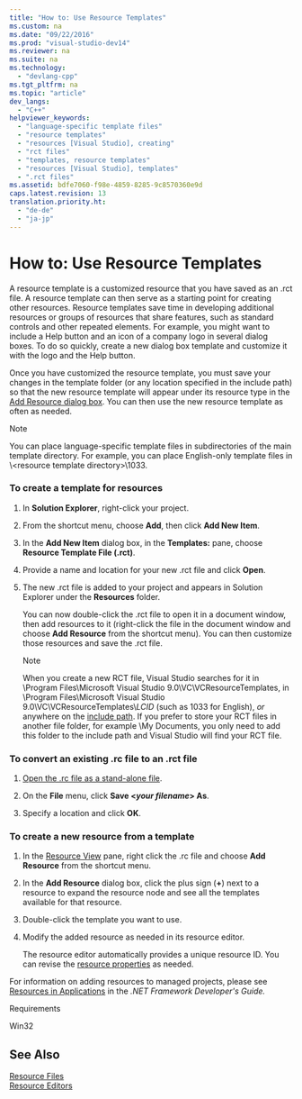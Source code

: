 ```yaml
---
title: "How to: Use Resource Templates"
ms.custom: na
ms.date: "09/22/2016"
ms.prod: "visual-studio-dev14"
ms.reviewer: na
ms.suite: na
ms.technology: 
  - "devlang-cpp"
ms.tgt_pltfrm: na
ms.topic: "article"
dev_langs: 
  - "C++"
helpviewer_keywords: 
  - "language-specific template files"
  - "resource templates"
  - "resources [Visual Studio], creating"
  - "rct files"
  - "templates, resource templates"
  - "resources [Visual Studio], templates"
  - ".rct files"
ms.assetid: bdfe7060-f98e-4859-8285-9c8570360e9d
caps.latest.revision: 13
translation.priority.ht: 
  - "de-de"
  - "ja-jp"
---
```

# How to: Use Resource Templates
A resource template is a customized resource that you have saved as an .rct file. A resource template can then serve as a starting point for creating other resources. Resource templates save time in developing additional resources or groups of resources that share features, such as standard controls and other repeated elements. For example, you might want to include a Help button and an icon of a company logo in several dialog boxes. To do so quickly, create a new dialog box template and customize it with the logo and the Help button.  
  
 Once you have customized the resource template, you must save your changes in the template folder (or any location specified in the include path) so that the new resource template will appear under its resource type in the [Add Resource dialog box](../vs140/add-resource-dialog-box.md). You can then use the new resource template as often as needed.  
  
> [!NOTE]
>  You can place language-specific template files in subdirectories of the main template directory. For example, you can place English-only template files in \\<resource template directory\>\1033.  
  
### To create a template for resources  
  
1.  In **Solution Explorer**, right-click your project.  
  
2.  From the shortcut menu, choose **Add**, then click **Add New Item**.  
  
3.  In the **Add New Item** dialog box, in the **Templates:** pane, choose **Resource Template File (.rct)**.  
  
4.  Provide a name and location for your new .rct file and click **Open**.  
  
5.  The new .rct file is added to your project and appears in Solution Explorer under the **Resources** folder.  
  
     You can now double-click the .rct file to open it in a document window, then add resources to it (right-click the file in the document window and choose **Add Resource** from the shortcut menu). You can then customize those resources and save the .rct file.  
  
    > [!NOTE]
    >  When you create a new RCT file, Visual Studio searches for it in \Program Files\Microsoft Visual Studio 9.0\VC\VCResourceTemplates, in \Program Files\Microsoft Visual Studio 9.0\VC\VCResourceTemplates\\*LCID* (such as 1033 for English), *or* anywhere on the [include path](../vs140/how-to--specify-include-directories-for-resources.md). If you prefer to store your RCT files in another file folder, for example \My Documents, you only need to add this folder to the include path and Visual Studio will find your RCT file.  
  
### To convert an existing .rc file to an .rct file  
  
1.  [Open the .rc file as a stand-alone file](../vs140/how-to--open-a-resource-script-file-outside-of-a-project--standalone-.md).  
  
2.  On the **File** menu, click **Save \<*your filename*> As**.  
  
3.  Specify a location and click **OK**.  
  
### To create a new resource from a template  
  
1.  In the [Resource View](../vs140/resource-view-window.md) pane, right click the .rc file and choose **Add Resource** from the shortcut menu.  
  
2.  In the **Add Resource** dialog box, click the plus sign (**+**) next to a resource to expand the resource node and see all the templates available for that resource.  
  
3.  Double-click the template you want to use.  
  
4.  Modify the added resource as needed in its resource editor.  
  
     The resource editor automatically provides a unique resource ID. You can revise the [resource properties](../vs140/changing-the-properties-of-a-resource.md) as needed.  
  
 For information on adding resources to managed projects, please see [Resources in Applications](assetId:///8ad495d4-2941-40cf-bf64-e82e85825890) in the *.NET Framework Developer's Guide.*  
  
 Requirements  
  
 Win32  
  
## See Also  
 [Resource Files](../vs140/resource-files--visual-studio-.md)   
 [Resource Editors](../vs140/resource-editors.md)